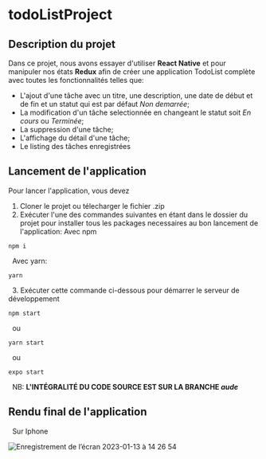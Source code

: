 # todoListProject
## Description du projet
Dans ce projet, nous avons essayer d'utiliser **React Native** et pour manipuler nos états **Redux** afin de créer une application TodoList complète avec toutes les fonctionnalités telles que:
&nbsp;
* L'ajout d'une tâche avec un titre, une description, une date de début et de fin et un statut qui est par défaut *Non demarrée*;
* La modification d'un tâche selectionnée en changeant le statut soit *En cours* ou *Terminée*;
* La suppression d'une tâche;
* L'affichage du détail d'une tâche;
* Le listing des tâches enregistrées
&nbsp;
## Lancement de l'application
Pour lancer l'application, vous devez
&nbsp;
1. Cloner le projet ou télecharger le fichier .zip
2. Exécuter l'une des commandes suivantes en étant dans le dossier du projet pour installer tous les packages necessaires au bon lancement de l'application:
Avec npm 
```
npm i
```
&nbsp;
Avec yarn:
```
yarn
```
&nbsp;
3. Exécuter cette commande ci-dessous pour démarrer le serveur de développement

```
npm start
```
&nbsp;
ou
```
yarn start
```
&nbsp;
ou
```
expo start
```
&nbsp;
NB: **L'INTÉGRALITÉ DU CODE SOURCE EST SUR LA BRANCHE *aude***
&nbsp;
&nbsp;
## Rendu final de l'application
&nbsp;
Sur Iphone

![Enregistrement de l’écran 2023-01-13 à 14 26 54](https://user-images.githubusercontent.com/93558050/215877260-cad20381-4049-4c0c-a277-ee29d32f6ec9.gif)

